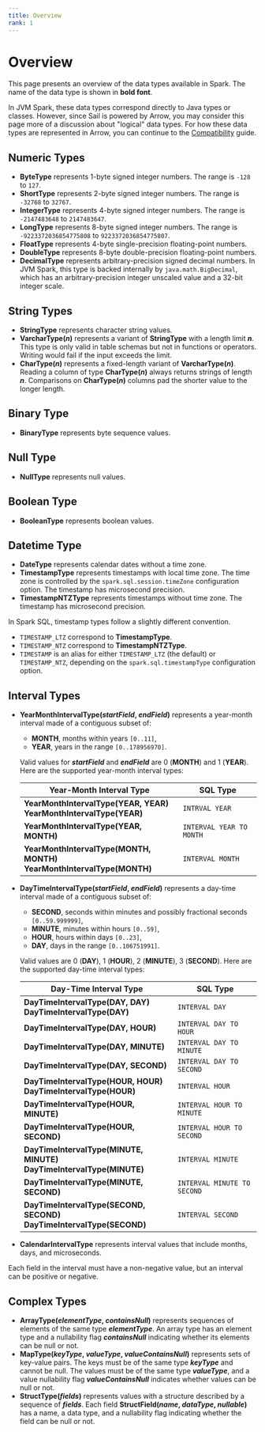 ```yaml
---
title: Overview
rank: 1
---
```


# Overview

This page presents an overview of the data types available in Spark.
The name of the data type is shown in **bold font**.

In JVM Spark, these data types correspond directly to Java types or classes.
However, since Sail is powered by Arrow, you may consider this page more of a discussion about "logical" data types. For how these data types are represented in Arrow, you can continue to the [Compatibility](./compatibility.md) guide.

## Numeric Types

- **ByteType** represents 1-byte signed integer numbers. The range is `-128` to `127`.
- **ShortType** represents 2-byte signed integer numbers. The range is `-32768` to `32767`.
- **IntegerType** represents 4-byte signed integer numbers. The range is `-2147483648` to `2147483647`.
- **LongType** represents 8-byte signed integer numbers. The range is `-9223372036854775808` to `9223372036854775807`.
- **FloatType** represents 4-byte single-precision floating-point numbers.
- **DoubleType** represents 8-byte double-precision floating-point numbers.
- **DecimalType** represents arbitrary-precision signed decimal numbers. In JVM Spark, this type is backed internally by `java.math.BigDecimal`, which has an arbitrary-precision integer unscaled value and a 32-bit integer scale.

## String Types

- **StringType** represents character string values.
- **VarcharType(_n_)** represents a variant of **StringType** with a length limit **_n_**. This type is only valid in table schemas but not in functions or operators. Writing would fail if the input exceeds the limit.
- **CharType(_n_)** represents a fixed-length variant of **VarcharType(_n_)**. Reading a column of type **CharType(_n_)** always returns strings of length **_n_**. Comparisons on **CharType(_n_)** columns pad the shorter value to the longer length.

## Binary Type

- **BinaryType** represents byte sequence values.

## Null Type

- **NullType** represents null values.

## Boolean Type

- **BooleanType** represents boolean values.

## Datetime Type

- **DateType** represents calendar dates without a time zone.
- **TimestampType** represents timestamps with local time zone. The time zone is controlled by the `spark.sql.session.timeZone` configuration option. The timestamp has microsecond precision.
- **TimestampNTZType** represents timestamps without time zone. The timestamp has microsecond precision.

In Spark SQL, timestamp types follow a slightly different convention.

- `TIMESTAMP_LTZ` correspond to **TimestampType**.
- `TIMESTAMP_NTZ` correspond to **TimestampNTZType**.
- `TIMESTAMP` is an alias for either `TIMESTAMP_LTZ` (the default) or `TIMESTAMP_NTZ`, depending on the `spark.sql.timestampType` configuration option.

## Interval Types

- **YearMonthIntervalType(_startField_, _endField_)** represents a year-month interval made of a contiguous subset of:

  - **MONTH**, months within years `[0..11]`,
  - **YEAR**, years in the range `[0..178956970]`.

  Valid values for **_startField_** and **_endField_** are 0 (**MONTH**) and 1 (**YEAR**).
  Here are the supported year-month interval types:

  | Year-Month Interval Type                                                      | SQL Type                 |
  | ----------------------------------------------------------------------------- | ------------------------ |
  | **YearMonthIntervalType(YEAR, YEAR)**<br />**YearMonthIntervalType(YEAR)**    | `INTRVAL YEAR`           |
  | **YearMonthIntervalType(YEAR, MONTH)**                                        | `INTERVAL YEAR TO MONTH` |
  | **YearMonthIntervalType(MONTH, MONTH)**<br />**YearMonthIntervalType(MONTH)** | `INTERVAL MONTH`         |

- **DayTimeIntervalType(_startField_, _endField_)** represents a day-time interval made of a contiguous subset of:

  - **SECOND**, seconds within minutes and possibly fractional seconds `[0..59.999999]`,
  - **MINUTE**, minutes within hours `[0..59]`,
  - **HOUR**, hours within days `[0..23]`,
  - **DAY**, days in the range `[0..106751991]`.

  Valid values are 0 (**DAY**), 1 (**HOUR**), 2 (**MINUTE**), 3 (**SECOND**).
  Here are the supported day-time interval types:

  | Day-Time Interval Type                                                       | SQL Type                    |
  | ---------------------------------------------------------------------------- | --------------------------- |
  | **DayTimeIntervalType(DAY, DAY)**<br />**DayTimeIntervalType(DAY)**          | `INTERVAL DAY`              |
  | **DayTimeIntervalType(DAY, HOUR)**                                           | `INTERVAL DAY TO HOUR`      |
  | **DayTimeIntervalType(DAY, MINUTE)**                                         | `INTERVAL DAY TO MINUTE`    |
  | **DayTimeIntervalType(DAY, SECOND)**                                         | `INTERVAL DAY TO SECOND`    |
  | **DayTimeIntervalType(HOUR, HOUR)**<br />**DayTimeIntervalType(HOUR)**       | `INTERVAL HOUR`             |
  | **DayTimeIntervalType(HOUR, MINUTE)**                                        | `INTERVAL HOUR TO MINUTE`   |
  | **DayTimeIntervalType(HOUR, SECOND)**                                        | `INTERVAL HOUR TO SECOND`   |
  | **DayTimeIntervalType(MINUTE, MINUTE)**<br />**DayTimeIntervalType(MINUTE)** | `INTERVAL MINUTE`           |
  | **DayTimeIntervalType(MINUTE, SECOND)**                                      | `INTERVAL MINUTE TO SECOND` |
  | **DayTimeIntervalType(SECOND, SECOND)**<br />**DayTimeIntervalType(SECOND)** | `INTERVAL SECOND`           |

- **CalendarIntervalType** represents interval values that include months, days, and microseconds.

Each field in the interval must have a non-negative value, but an interval can be positive or negative.

## Complex Types

- **ArrayType(_elementType_, _containsNull_)** represents sequences of elements of the same type **_elementType_**. An array type has an element type and a nullability flag **_containsNull_** indicating whether its elements can be null or not.
- **MapType(_keyType_, _valueType_, _valueContainsNull_)** represents sets of key-value pairs. The keys must be of the same type **_keyType_** and cannot be null. The values must be of the same type **_valueType_**, and a value nullability flag **_valueContainsNull_** indicates whether values can be null or not.
- **StructType(_fields_)** represents values with a structure described by a sequence of **_fields_**. Each field **StructField(_name_, _dataType_, _nullable_)** has a name, a data type, and a nullability flag indicating whether the field can be null or not.
